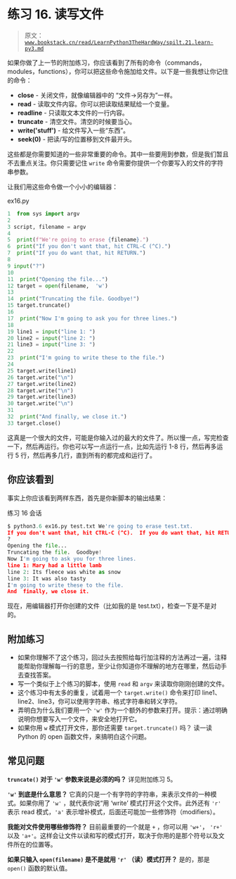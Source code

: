# 练习 16\. 读写文件

> 原文：[`www.bookstack.cn/read/LearnPython3TheHardWay/spilt.21.learn-py3.md`](https://www.bookstack.cn/read/LearnPython3TheHardWay/spilt.21.learn-py3.md)

如果你做了上一节的附加练习，你应该看到了所有的命令（commands，modules，functions），你可以把这些命令施加给文件。以下是一些我想让你记住的命令：

*   **close** - 关闭文件，就像编辑器中的 “文件->另存为”一样。
*   **read** - 读取文件内容。你可以把读取结果赋给一个变量。
*   **readline** - 只读取文本文件的一行内容。
*   **truncate** - 清空文件。清空的时候要当心。
*   **write('stuff')** - 给文件写入一些“东西”。
*   **seek(0)** - 把读/写的位置移到文件最开头。

这些都是你需要知道的一些非常重要的命令。其中一些要用到参数，但是我们暂且不去重点关注。你只需要记住 `write` 命令需要你提供一个你要写入的文件的字符串参数。

让我们用这些命令做一个小小的编辑器：

ex16.py

```py
1  from sys import argv
2
3 script, filename = argv
4
5  print(f"We're going to erase {filename}.")
6  print("If you don't want that, hit CTRL-C (^C).")
7  print("If you do want that, hit RETURN.")
8
9 input("?")
10
11  print("Opening the file...")
12 target = open(filename,  'w')
13
14  print("Truncating the file. Goodbye!")
15 target.truncate()
16
17  print("Now I'm going to ask you for three lines.")
18
19 line1 = input("line 1: ")
20 line2 = input("line 2: ")
21 line3 = input("line 3: ")
22
23  print("I'm going to write these to the file.")
24
25 target.write(line1)
26 target.write("\n")
27 target.write(line2)
28 target.write("\n")
29 target.write(line3)
30 target.write("\n")
31
32  print("And finally, we close it.")
33 target.close()
```

这真是一个很大的文件，可能是你输入过的最大的文件了。所以慢一点，写完检查一下，然后再运行。你也可以写一点运行一点，比如先运行 1-8 行，然后再多运行 5 行，然后再多几行，直到所有的都完成和运行了。

## 你应该看到

事实上你应该看到两样东西，首先是你新脚本的输出结果：

练习 16 会话

```py
$ python3.6 ex16.py test.txt We're going to erase test.txt.
If you don't want that, hit CTRL-C (^C).  If you do want that, hit RETURN.
?
Opening the file...
Truncating the file.  Goodbye!
Now I'm going to ask you for three lines.
line 1: Mary had a little lamb
line 2: Its fleece was white as snow
line 3: It was also tasty
I'm going to write these to the file.
And  finally, we close it.
```

现在，用编辑器打开你创建的文件（比如我的是 test.txt），检查一下是不是对的。

## 附加练习

*   如果你理解不了这个练习，回过头去按照给每行加注释的方法再过一遍，注释能帮助你理解每一行的意思，至少让你知道你不理解的地方在哪里，然后动手去查找答案。
*   写一个类似于上个练习的脚本，使用 `read` 和 `argv` 来读取你刚刚创建的文件。
*   这个练习中有太多的重复，试着用一个 `target.write()` 命令来打印 line1、line2、line3，你可以使用字符串、格式字符串和转义字符。
*   弄明白为什么我们要用一个 `'w'` 作为一个额外的参数来打开。提示：通过明确说明你想要写入一个文件，来安全地打开它。
*   如果你用 `w` 模式打开文件，那你还需要 `target.truncate()` 吗？ 读一读 Python 的 open 函数文件，来搞明白这个问题。

## 常见问题

**`truncate()` 对于 `'w'` 参数来说是必须的吗？** 详见附加练习 5。

**`'w'` 到底是什么意思？** 它真的只是一个有字符的字符串，来表示文件的一种模式。如果你用了 `'w'` ，就代表你说“用 ‘write’ 模式打开这个文件。此外还有 `'r'` 表示 read 模式，`'a'` 表示增补模式，后面还可能加一些修饰符（modifiers）。

**我能对文件使用哪些修饰符？** 目前最重要的一个就是 `+` ，你可以用 `'w+'`， `'r+'` 以及 `'a+'`。这样会让文件以读和写的模式打开，取决于你用的是那个符号以及文件所在的位置等。

**如果只输入 `open(filename)` 是不是就用 `'r'` （读）模式打开？** 是的，那是 `open()` 函数的默认值。